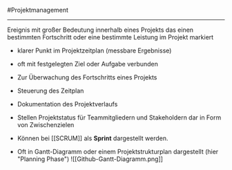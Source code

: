#Projektmanagement
***
Ereignis mit großer Bedeutung innerhalb eines Projekts das einen bestimmten Fortschritt oder eine bestimmte Leistung im Projekt markiert

- klarer Punkt im Projektzeitplan (messbare Ergebnisse)
- oft mit festgelegten Ziel oder Aufgabe verbunden

- Zur Überwachung des Fortschritts eines Projekts
- Steuerung des Zeitplan
- Dokumentation des Projektverlaufs
- Stellen Projektstatus für Teammitgliedern und Stakeholdern dar in Form von Zwischenzielen

- Können bei [[SCRUM]] als **Sprint** dargestellt werden.

 - Oft in Gantt-Diagramm oder einem Projektstrukturplan dargestellt (hier "Planning Phase") ![[Github-Gantt-Diagramm.png]]